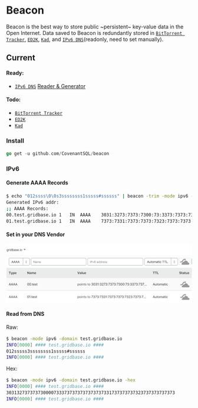 # Beacon
Beacon is the best way to store public ~persistent~ key-value data 
in the Open Internet. Data saved to Beacon is redundantly stored in
[`BitTorrent Tracker`](https://en.wikipedia.org/wiki/BitTorrent_tracker),
[`ED2K`](https://en.wikipedia.org/wiki/EDonkey_network),
[`Kad`](https://en.wikipedia.org/wiki/Kad_network),
and [`IPv6 DNS`](https://en.wikipedia.org/wiki/IPv6_address)(readonly, need to set manually).

## Current

#### Ready:
- [`IPv6 DNS`](https://en.wikipedia.org/wiki/IPv6_address) [Reader & Generator](#ipv6)

#### Todo:
- [`BitTorrent Tracker`](https://en.wikipedia.org/wiki/BitTorrent_tracker)
- [`ED2K`](https://en.wikipedia.org/wiki/EDonkey_network)
- [`Kad`](https://en.wikipedia.org/wiki/Kad_network)

### Install

```go
go get -u github.com/CovenantSQL/beacon
```

### IPv6

#### Generate AAAA Records
```bash
$ echo "012ssss\0\0s3ssssssss1sssss#ssssss" | beacon -trim -mode ipv6 -domain test.gridbase.io                 
Generated IPv6 addr:
;; AAAA Records:
00.test.gridbase.io	1	IN	AAAA	3031:3273:7373:7300:73:3373:7373:7373
01.test.gridbase.io	1	IN	AAAA	7373:7331:7373:7373:7323:7373:7373:7373
```

#### Set in your DNS Vendor

![DNS Vendor](dns.png)

#### Read from DNS
Raw:
```bash
$ beacon -mode ipv6 -domain test.gridbase.io
INFO[0000] #### test.gridbase.io ####                   
012sssss3ssssssss1sssss#ssssss
INFO[0000] #### test.gridbase.io ####         
```
Hex:
```bash       
$ beacon -mode ipv6 -domain test.gridbase.io -hex
INFO[0000] #### test.gridbase.io ####                   
3031327373737300007333737373737373737331737373737323737373737373
INFO[0000] #### test.gridbase.io ####                   
```